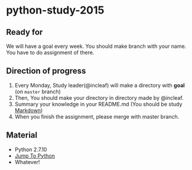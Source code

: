 # python-study-2015

## Ready for
We will have a goal every week. You should make branch with your name. You have to do assignment of there.

## Direction of progress

1. Every Monday, Study leader(@incleaf) will make a directory with **goal** (on `master` branch)
2. Then, You should make your directory in directory made by @incleaf.
3. Summary your knowledge in your README.md (You should be study [Markdown](https://github.com/adam-p/markdown-here/wiki/Markdown-Cheatsheet))
4. When you finish the assignment, please merge with master branch.

## Material

- Python 2.7.10
- [Jump To Python](https://wikidocs.net/2)
- Whatever!

